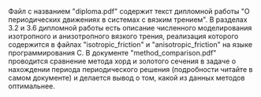 Файл с названием "diploma.pdf" содержит текст дипломной работы "О периодических движениях в системах с вязким трением". В разделах 3.2 и 3.6 дипломной работы есть описание численного моделирования изотропного и анизотропного вязкого трения, реализация которого содержится в файлах "isotropic_friction" и "anisotropic_friction" на языке программирования C. В документе "method_comparison.pdf" проводится сравнение метода хорд и золотого сечения в задаче о нахождении периода периодического решения (подробности читайте в самом документе) и делается вывод о том, какой из данных методов оптимальнее.
